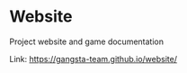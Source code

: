 # Website

Project website and game documentation

Link: <a href="https://gangsta-team.github.io/website/">https://gangsta-team.github.io/website/</a>

